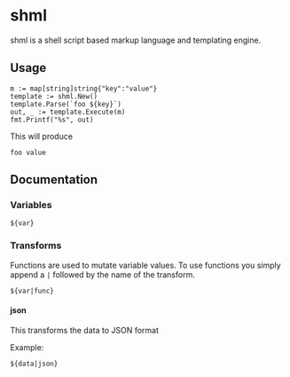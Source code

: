 # shml
shml is a shell script based markup language and templating engine.


## Usage

```
m := map[string]string{"key":"value"}
template := shml.New()
template.Parse(`foo ${key}`)
out, _ := template.Execute(m)
fmt.Printf("%s", out)
```

This will produce

```
foo value
```

## Documentation

### Variables

```
${var}
```

### Transforms
Functions are used to mutate variable values.  To use functions you simply append a
`|` followed by the name of the transform.

```
${var|func}
```

#### json
This transforms the data to JSON format

Example:

```
${data|json}
```
